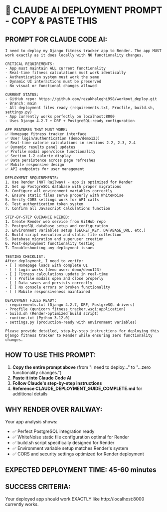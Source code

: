 # 🤖 CLAUDE AI DEPLOYMENT PROMPT - COPY & PASTE THIS

## PROMPT FOR CLAUDE CODE AI:

```
I need to deploy my Django fitness tracker app to Render. The app MUST work exactly as it does locally with NO functionality changes.

CRITICAL REQUIREMENTS:
- App must maintain ALL current functionality
- Real-time fitness calculations must work identically  
- Authentication system must work the same
- Dynamic UI interactions must be preserved
- No visual or functional changes allowed

CURRENT STATUS:
- GitHub repo: https://github.com/rezakhaleghi998/workout_deploy.git
- Branch: main
- All deployment files ready (requirements.txt, Procfile, build.sh, settings.py)
- App currently works perfectly on localhost:8000
- Uses Django 4.2.7 + DRF + PostgreSQL-ready configuration

APP FEATURES THAT MUST WORK:
✅ Homepage fitness tracker interface
✅ User login/authentication (demo/demo123)
✅ Real-time calorie calculations in sections 2.2, 2.3, 2.4
✅ Dynamic results panel updates
✅ Profile modal open/close functionality
✅ Section 1.2 calorie display
✅ Data persistence across page refreshes
✅ Mobile responsive design
✅ API endpoints for user management

DEPLOYMENT REQUIREMENTS:
1. Use Render (NOT Railway) - app is optimized for Render
2. Set up PostgreSQL database with proper migrations
3. Configure all environment variables correctly
4. Ensure static files serve properly with WhiteNoise
5. Verify CORS settings work for API calls
6. Test authentication token system
7. Confirm all JavaScript calculations function

STEP-BY-STEP GUIDANCE NEEDED:
1. Create Render web service from GitHub repo
2. PostgreSQL database setup and configuration
3. Environment variables setup (SECRET_KEY, DATABASE_URL, etc.)
4. Build script execution and static file collection
5. Database migration and superuser creation
6. Post-deployment functionality testing
7. Troubleshooting any deployment issues

TESTING CHECKLIST:
After deployment, I need to verify:
- [ ] Homepage loads with complete UI
- [ ] Login works (demo user: demo/demo123)
- [ ] Fitness calculations update in real-time
- [ ] Profile modals open and close properly
- [ ] Data saves and persists correctly
- [ ] No console errors or broken functionality
- [ ] Mobile responsiveness maintained

DEPLOYMENT FILES READY:
- requirements.txt (Django 4.2.7, DRF, PostgreSQL drivers)
- Procfile (gunicorn fitness_tracker.wsgi:application)
- build.sh (Render-optimized build script)
- runtime.txt (Python 3.12.0)
- settings.py (production-ready with environment variables)

Please provide detailed, step-by-step instructions for deploying this Django fitness tracker to Render while ensuring zero functionality changes.
```

## HOW TO USE THIS PROMPT:

1. **Copy the entire prompt above** (from "I need to deploy..." to "...zero functionality changes.")
2. **Paste it into Claude Code AI**
3. **Follow Claude's step-by-step instructions**
4. **Reference CLAUDE_DEPLOYMENT_GUIDE_COMPLETE.md** for additional details

## WHY RENDER OVER RAILWAY:

Your app analysis shows:
- ✅ Perfect PostgreSQL integration ready
- ✅ WhiteNoise static file configuration optimal for Render
- ✅ build.sh script specifically designed for Render
- ✅ Environment variable setup matches Render's system
- ✅ CORS and security settings optimized for Render deployment

## EXPECTED DEPLOYMENT TIME: 45-60 minutes

## SUCCESS CRITERIA:
Your deployed app should work EXACTLY like http://localhost:8000 currently works.
